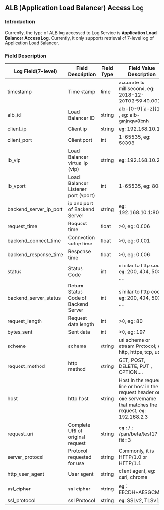 ## ALB (Application Load Balancer) Access Log
### Introduction
Currently, the type of ALB log accessed to Log Service is **Application Load Balancer Access Log**. Currently, it only supports retrieval of 7-level log of Application Load Balancer.

### Field Description
Log Field(7-level) | Field Description | Field Type| Field Value Description
-- | -- | -- | --
timestamp  | Time stamp | time | accurate to millisecond, eg: 2018-12-20T02:59:40.001Z
alb_id | Load Balancer ID| string | alb-[0-9][a-z]{10} , eg: alb-gmjnqw8bnh
client_ip | Client ip | string | eg: 192.168.10.1
client_port | Client port  | int | 1-65535, eg: 50398
lb_vip | Load Balancer virtual ip (vip) | string | eg: 192.168.10.2
lb_vport | Load Balancer Listener port (vport) | int | 1-65535, eg: 8080
backend_server_ip_port | ip and port of Backend Server | string | eg: 192.168.10.1:8080
request_time | Request time | float | >0, eg: 0.006
backend_connect_time | Connection setup time | float | >0, eg: 0.001
backend_response_time | Response time | float | >0, eg: 0.006
status | Status Code | int | similar to http code; eg: 200, 404, 503 ....
backend_server_status | Return Status Code of Backend Server | int | similar to http code; eg: 200, 404, 503 ....
request_length | Request data length | int | >0, eg: 80
bytes_sent | Sent data | int | >0, eg: 197
scheme | scheme | string | uri scheme or stream Protocol; eg: http, https, tcp, udp
request_method | http method | string | GET, POST, DELETE, PUT , OPTION....
host | http host | string | Host in the request line or host in the request header or one servername that matches the request, eg: 192.168.2.3
request_uri | Complete URI of original request | string | eg : / ; /pan/beta/test1?fid=3
server_protocol | Protocol requested for use | string | Commonly, it is HTTP/1.0 or HTTP/1.1
http_user_agent | User agent | string | client agent, eg: curl, chrome
ssl_cipher | ssl cipher | string | eg：EECDH+AESGCM
ssl_protocol | ssl Protocol | string | eg: SSLv2, TLSv1 
